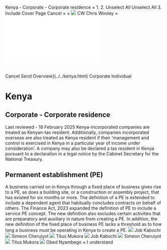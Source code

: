 Kenya - Corporate - Corporate residence
×
1.
2.
Unselect All
Unselect All
3.
Include Cover Page
Cancel
×
×
![](../../-/media/world-wide-tax-summaries/attachments/global---chris-wooley.ashx%3Frev=ac5e5f3223b34096b1afc2a6009c7320&revision=ac5e5f32-23b3-4096-b1af-c2a6009c7320&hash=859B7ADC84DC2CBEC9760E9E6EE7DE6D0A8BFCDF)
CW
Chris Wooley
×
![](corporate-residence.html)
######
Cancel
Send
Overview](../../kenya.html)
Corporate
Individual
# Kenya
## Corporate - Corporate residence
Last reviewed - 18 February 2025
Kenya-incorporated companies are treated as Kenyan-tax resident. Additionally, companies incorporated overseas are also treated as Kenya resident if their ‘management and control is exercised in Kenya in a particular year of income under consideration’. A company may also be declared a tax resident in Kenya pursuant to a declaration in a legal notice by the Cabinet Secretary for the National Treasury.
## Permanent establishment (PE)
A business carried on in Kenya through a fixed place of business gives rise to a PE, as does a building site, or a construction or assembly project, that has existed for six months or more.
The definition of a PE is extended to include a dependent agent that habitually concludes contracts on behalf of others.
The Finance Act, 2023 expanded the definition of PE to include a service PE concept. The new definition also excludes certain activities that are preparatory and auxiliary in nature from creating a PE. In addition, the new definition of the fixed place of business PE lacks a threshold as to how long a business must be operating in Kenya to create a PE.
![](../../-/media/world-wide-tax-summaries/attachments/kenya---job-kabochi.ashx%3Frev=cf6e6e8f66ce4bc2885b3b0e8fd8c09d&revision=cf6e6e8f-66ce-4bc2-885b-3b0e8fd8c09d&hash=A09F322CC15F8415D347701E4406F6DCEDF96DD2)
Job Kabochi
![](../../-/media/world-wide-tax-summaries/attachments/kenya---simeon_cheruiyot.ashx%3Frev=dd672364cd674409acc6de2c9e6b59c1&revision=dd672364-cd67-4409-acc6-de2c9e6b59c1&hash=5174E85D4DE1A91E99EFCB7D1BCDF10F0EC1B196)
Simeon Cheruiyot
![](../../-/media/world-wide-tax-summaries/attachments/kenya---titus_mukora.ashx%3Frev=3d263883f61141ddb8c0c10712a05305&revision=3d263883-f611-41dd-b8c0-c10712a05305&hash=4E127B9FF3F7CC19E8170864A29C9ABB97D7A707)
Titus Mukora
![](../../-/media/world-wide-tax-summaries/attachments/kenya---job-kabochi.ashx%3Frev=cf6e6e8f66ce4bc2885b3b0e8fd8c09d&revision=cf6e6e8f-66ce-4bc2-885b-3b0e8fd8c09d&hash=A09F322CC15F8415D347701E4406F6DCEDF96DD2)
Job Kabochi
![](../../-/media/world-wide-tax-summaries/attachments/kenya---simeon_cheruiyot.ashx%3Frev=dd672364cd674409acc6de2c9e6b59c1&revision=dd672364-cd67-4409-acc6-de2c9e6b59c1&hash=5174E85D4DE1A91E99EFCB7D1BCDF10F0EC1B196)
Simeon Cheruiyot
![](../../-/media/world-wide-tax-summaries/attachments/kenya---titus_mukora.ashx%3Frev=3d263883f61141ddb8c0c10712a05305&revision=3d263883-f611-41dd-b8c0-c10712a05305&hash=4E127B9FF3F7CC19E8170864A29C9ABB97D7A707)
Titus Mukora
![](../../-/media/world-wide-tax-summaries/attachments/kenya---obed_nyambego.ashx%3Frev=ec4aab6092a243518bf6e232519a0b62&revision=ec4aab60-92a2-4351-8bf6-e232519a0b62&hash=587CE4F04711A4F7046DE0D38EDE83812727FE96)
Obed Nyambego
×
I understand